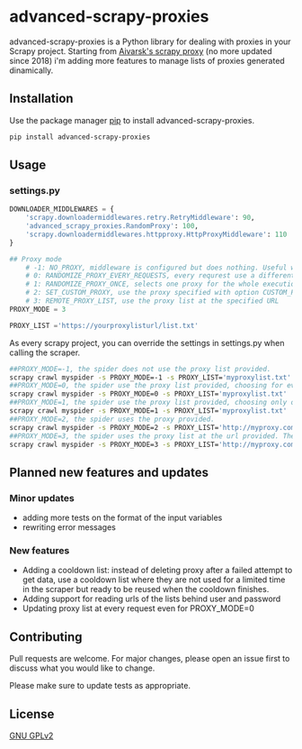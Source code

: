 # advanced-scrapy-proxies

advanced-scrapy-proxies is a Python library for dealing with proxies in your Scrapy project.
Starting from [Aivarsk's scrapy proxy](https://github.com/aivarsk/scrapy-proxies) (no more updated since 2018) i'm adding more features to manage lists of proxies generated dinamically. 


## Installation

Use the package manager [pip](https://pip.pypa.io/en/stable/) to install advanced-scrapy-proxies.

```bash
pip install advanced-scrapy-proxies
```

## Usage
### settings.py 

```python
DOWNLOADER_MIDDLEWARES = {
    'scrapy.downloadermiddlewares.retry.RetryMiddleware': 90,
    'advanced_scrapy_proxies.RandomProxy': 100,
    'scrapy.downloadermiddlewares.httpproxy.HttpProxyMiddleware': 110
}

## Proxy mode
	# -1: NO_PROXY, middleware is configured but does nothing. Useful when needed to automate the selection of the mode
	# 0: RANDOMIZE_PROXY_EVERY_REQUESTS, every requrest use a different proxy
	# 1: RANDOMIZE_PROXY_ONCE, selects one proxy for the whole execution from the input list
	# 2: SET_CUSTOM_PROXY, use the proxy specified with option CUSTOM_PROXY
	# 3: REMOTE_PROXY_LIST, use the proxy list at the specified URL
PROXY_MODE = 3

PROXY_LIST ='https://yourproxylisturl/list.txt'
```
As every scrapy project, you can override the settings in settings.py when calling the scraper.
```bash
##PROXY_MODE=-1, the spider does not use the proxy list provided.
scrapy crawl myspider -s PROXY_MODE=-1 -s PROXY_LIST='myproxylist.txt'
##PROXY_MODE=0, the spider use the proxy list provided, choosing for every request a different proxy. 
scrapy crawl myspider -s PROXY_MODE=0 -s PROXY_LIST='myproxylist.txt'
##PROXY_MODE=1, the spider use the proxy list provided, choosing only one proxy for the whole execution.
scrapy crawl myspider -s PROXY_MODE=1 -s PROXY_LIST='myproxylist.txt'
##PROXY_MODE=2, the spider uses the proxy provided.
scrapy crawl myspider -s PROXY_MODE=2 -s PROXY_LIST='http://myproxy.com:80'
##PROXY_MODE=3, the spider uses the proxy list at the url provided. The list is read at every request made by the spider, so it can be updated during the execution.
scrapy crawl myspider -s PROXY_MODE=3 -s PROXY_LIST='http://myproxy.com:80'
```
## Planned new features and updates
### Minor updates
- adding more tests on the format of the input variables
- rewriting error messages

### New features
- Adding a cooldown list: instead of deleting proxy after a failed attempt to get data, use a cooldown list where they are not used for a limited time in the scraper but ready to be reused when the cooldown finishes.
- Adding support for reading urls of the lists behind user and password
- Updating proxy list at every request even for PROXY_MODE=0


## Contributing
Pull requests are welcome. For major changes, please open an issue first to discuss what you would like to change.

Please make sure to update tests as appropriate.

## License
[GNU GPLv2](https://choosealicense.com/licenses/gpl-2.0/)